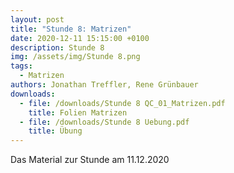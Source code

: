 ```yaml
---
layout: post
title: "Stunde 8: Matrizen"
date: 2020-12-11 15:15:00 +0100
description: Stunde 8
img: /assets/img/Stunde 8.png
tags:
  - Matrizen
authors: Jonathan Treffler, Rene Grünbauer
downloads:
  - file: /downloads/Stunde 8 QC_01_Matrizen.pdf
    title: Folien Matrizen
  - file: /downloads/Stunde 8 Uebung.pdf
    title: Übung
---
```


Das Material zur Stunde am 11.12.2020
